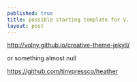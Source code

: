 ```yaml
---
published: true
title: possible starting template for V.
layout: post
---
```

<http://volny.github.io/creative-theme-jekyll/>

or something almost null

<https://github.com/tinypressco/heather>